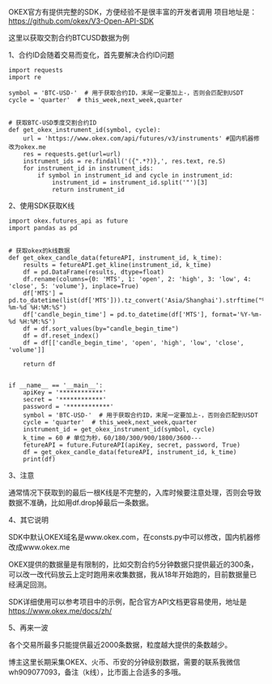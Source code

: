 OKEX官方有提供完整的SDK，方便经验不是很丰富的开发者调用
项目地址是：https://github.com/okex/V3-Open-API-SDK

这里以获取交割合约BTCUSD数据为例

1、合约ID会随着交易而变化，首先要解决合约ID问题
```
import requests
import re
 
symbol = 'BTC-USD-'  # 用于获取合约ID，末尾一定要加上-，否则会匹配到USDT
cycle = 'quarter'  # this_week,next_week,quarter
 
 
# 获取BTC-USD季度交割合约ID
def get_okex_instrument_id(symbol, cycle):
    url = 'https://www.okex.com/api/futures/v3/instruments' #国内机器修改为okex.me
    res = requests.get(url=url)
    instrument_ids = re.findall('({".*?)},', res.text, re.S)
    for instrument_id in instrument_ids:
        if symbol in instrument_id and cycle in instrument_id:
            instrument_id = instrument_id.split('"')[3]
            return instrument_id
```
2、使用SDK获取K线
```
import okex.futures_api as future
import pandas as pd
 
 
# 获取okex的k线数据
def get_okex_candle_data(fetureAPI, instrument_id, k_time):
    results = fetureAPI.get_kline(instrument_id, k_time)
    df = pd.DataFrame(results, dtype=float)
    df.rename(columns={0: 'MTS', 1: 'open', 2: 'high', 3: 'low', 4: 'close', 5: 'volume'}, inplace=True)
    df['MTS'] = pd.to_datetime(list(df['MTS'])).tz_convert('Asia/Shanghai').strftime("%Y-%m-%d %H:%M:%S")
    df['candle_begin_time'] = pd.to_datetime(df['MTS'], format='%Y-%m-%d %H:%M:%S')
    df = df.sort_values(by="candle_begin_time")
    df = df.reset_index()
    df = df[['candle_begin_time', 'open', 'high', 'low', 'close', 'volume']]
 
    return df
 
 
if __name__ == '__main__':
    apiKey = '************'
    secret = '************'
    password = '************'
    symbol = 'BTC-USD-'  # 用于获取合约ID，末尾一定要加上-，否则会匹配到USDT
    cycle = 'quarter'  # this_week,next_week,quarter
    instrument_id = get_okex_instrument_id(symbol, cycle)
    k_time = 60 # 单位为秒，60/180/300/900/1800/3600---
    fetureAPI = future.FutureAPI(apiKey, secret, password, True)
    df = get_okex_candle_data(fetureAPI, instrument_id, k_time)
    print(df)
```

3、注意

通常情况下获取到的最后一根K线是不完整的，入库时候要注意处理，否则会导致数据不准确，比如用df.drop掉最后一条数据。

4、其它说明

SDK中默认OKEX域名是www.okex.com，在consts.py中可以修改，国内机器修改成www.okex.me

OKEX提供的数据量是有限制的，比如交割合约5分钟数据只提供最近的300条，可以改一改代码放云上定时跑用来收集数据，我从18年开始跑的，目前数据量已经满足回测。

SDK详细使用可以参考项目中的示例，配合官方API文档更容易使用，地址是 https://www.okex.me/docs/zh/

 

5、再来一波

各个交易所最多只能提供最近2000条数据，粒度越大提供的条数越少。

博主这里长期采集OKEX、火币、币安的分钟级别数据，需要的联系我微信wh909077093，备注（k线），比市面上合适多的多哦。
